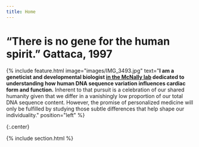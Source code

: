 ```yaml
---
title: Home
---
```

# “There is no gene for the human spirit.” Gattaca, 1997

{% include feature.html
  image="images/IMG_3493.jpg"
  text="<strong>I am a geneticist and developmental biologist <a href='https://labs.feinberg.northwestern.edu/mcnally/members/index.html'>in the McNally lab</a> dedicated to understanding how human DNA sequence variation influences cardiac form and function.</strong> Inherent to that pursuit is a celebration of our shared humanity given that we differ in a vanishingly low proportion of our total DNA sequence content. However, the promise of personalized medicine will only be fulfilled by studying those subtle differences that help shape our individuality." 
  position="left"
%}


{:.center}

{% include section.html %}

